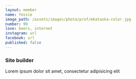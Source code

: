 ```yaml
---
layout: member
name: Yossie
image_path: /assets/images/photo/prof/mkataoka-color.jpg
number: 99
love: beers, internet
instagram: url
facebook: url
published: false
---
```

### Site builder

Lorem ipsum dolor sit amet, consectetur adipisicing elit
